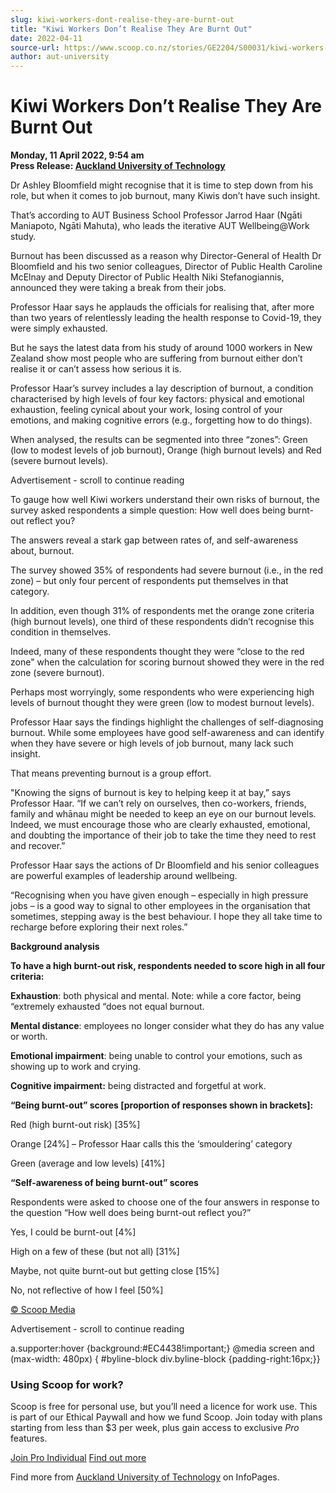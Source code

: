 ```yaml
---
slug: kiwi-workers-dont-realise-they-are-burnt-out
title: "Kiwi Workers Don’t Realise They Are Burnt Out"
date: 2022-04-11
source-url: https://www.scoop.co.nz/stories/GE2204/S00031/kiwi-workers-dont-realise-they-are-burnt-out.htm
author: aut-university
---
```

Kiwi Workers Don’t Realise They Are Burnt Out
=============================================

**Monday, 11 April 2022, 9:54 am**  
**Press Release: [Auckland University of Technology](https://info.scoop.co.nz/Auckland_University_of_Technology)**

Dr Ashley Bloomfield might recognise that it is time to step down from his role, but when it comes to job burnout, many Kiwis don’t have such insight.

That’s according to AUT Business School Professor Jarrod Haar (Ngāti Maniapoto, Ngāti Mahuta), who leads the iterative AUT Wellbeing@Work study.

Burnout has been discussed as a reason why Director-General of Health Dr Bloomfield and his two senior colleagues, Director of Public Health Caroline McElnay and Deputy Director of Public Health Niki Stefanogiannis, announced they were taking a break from their jobs.

Professor Haar says he applauds the officials for realising that, after more than two years of relentlessly leading the health response to Covid-19, they were simply exhausted.

But he says the latest data from his study of around 1000 workers in New Zealand show most people who are suffering from burnout either don’t realise it or can’t assess how serious it is.

Professor Haar’s survey includes a lay description of burnout, a condition characterised by high levels of four key factors: physical and emotional exhaustion, feeling cynical about your work, losing control of your emotions, and making cognitive errors (e.g., forgetting how to do things).

When analysed, the results can be segmented into three “zones”: Green (low to modest levels of job burnout), Orange (high burnout levels) and Red (severe burnout levels).

Advertisement - scroll to continue reading





To gauge how well Kiwi workers understand their own risks of burnout, the survey asked respondents a simple question: How well does being burnt-out reflect you?

  
The answers reveal a stark gap between rates of, and self-awareness about, burnout.

The survey showed 35% of respondents had severe burnout (i.e., in the red zone) – but only four percent of respondents put themselves in that category.

In addition, even though 31% of respondents met the orange zone criteria (high burnout levels), one third of these respondents didn’t recognise this condition in themselves.

Indeed, many of these respondents thought they were “close to the red zone" when the calculation for scoring burnout showed they were in the red zone (severe burnout).

Perhaps most worryingly, some respondents who were experiencing high levels of burnout thought they were green (low to modest burnout levels).

Professor Haar says the findings highlight the challenges of self-diagnosing burnout. While some employees have good self-awareness and can identify when they have severe or high levels of job burnout, many lack such insight.

That means preventing burnout is a group effort.

"Knowing the signs of burnout is key to helping keep it at bay,” says Professor Haar. “If we can’t rely on ourselves, then co-workers, friends, family and whānau might be needed to keep an eye on our burnout levels. Indeed, we must encourage those who are clearly exhausted, emotional, and doubting the importance of their job to take the time they need to rest and recover.”

Professor Haar says the actions of Dr Bloomfield and his senior colleagues are powerful examples of leadership around wellbeing.

“Recognising when you have given enough – especially in high pressure jobs – is a good way to signal to other employees in the organisation that sometimes, stepping away is the best behaviour. I hope they all take time to recharge before exploring their next roles.”

**Background analysis**

**To have a high burnt-out risk, respondents needed to score high in all four criteria:**

**Exhaustion**: both physical and mental. Note: while a core factor, being “extremely exhausted “does not equal burnout.

**Mental distance**: employees no longer consider what they do has any value or worth.

**Emotional impairment**: being unable to control your emotions, such as showing up to work and crying.

**Cognitive impairment:** being distracted and forgetful at work.

**“Being burnt-out” scores \[proportion of responses shown in brackets\]:**

Red (high burnt-out risk) \[35%\]

Orange \[24%\] – Professor Haar calls this the ‘smouldering’ category

Green (average and low levels) \[41%\]

**“Self-awareness of being burnt-out” scores**

Respondents were asked to choose one of the four answers in response to the question “How well does being burnt-out reflect you?”

Yes, I could be burnt-out \[4%\]

High on a few of these (but not all) \[31%\]

Maybe, not quite burnt-out but getting close \[15%\]

No, not reflective of how I feel \[50%\]

[© Scoop Media](http://www.scoop.co.nz/about/terms.html)  

Advertisement - scroll to continue reading



a.supporter:hover {background:#EC4438!important;} @media screen and (max-width: 480px) { #byline-block div.byline-block {padding-right:16px;}}

### Using Scoop for work?

Scoop is free for personal use, but you’ll need a licence for work use. This is part of our Ethical Paywall and how we fund Scoop. Join today with plans starting from less than $3 per week, plus gain access to exclusive _Pro_ features.  
  
[Join Pro Individual](https://pro.scoop.co.nz/Individual/?from=ProIn24) [Find out more](https://pro.scoop.co.nz/using-scoop-for-work/?from=ProIn24)

Find more from [Auckland University of Technology](https://info.scoop.co.nz/Auckland_University_of_Technology) on InfoPages.